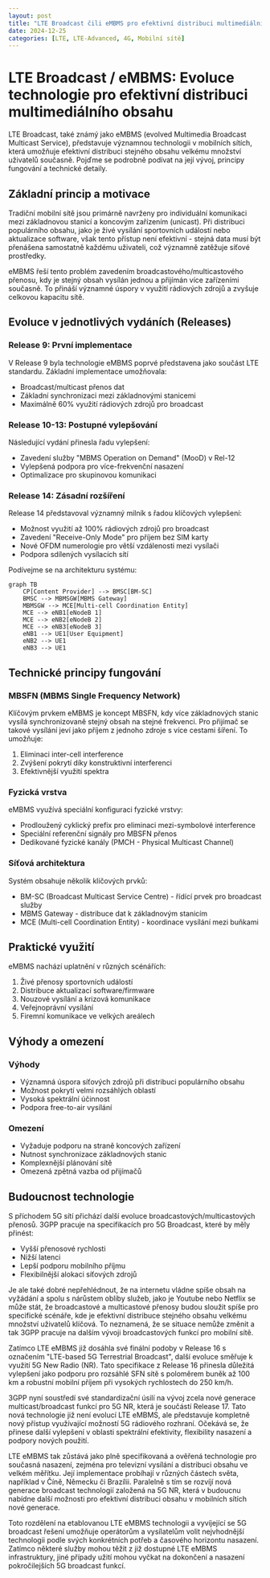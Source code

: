 ```yaml
---
layout: post
title: "LTE Broadcast čili eMBMS pro efektivní distribuci multimediálního obsahu"
date: 2024-12-25
categories: [LTE, LTE-Advanced, 4G, Mobilní sítě]
---
```


# LTE Broadcast / eMBMS: Evoluce technologie pro efektivní distribuci multimediálního obsahu

LTE Broadcast, také známý jako eMBMS (evolved Multimedia Broadcast Multicast Service), představuje významnou technologii v mobilních sítích, která umožňuje efektivní distribuci stejného obsahu velkému množství uživatelů současně. Pojďme se podrobně podívat na její vývoj, principy fungování a technické detaily.

## Základní princip a motivace

Tradiční mobilní sítě jsou primárně navrženy pro individuální komunikaci mezi základnovou stanicí a koncovým zařízením (unicast). Při distribuci populárního obsahu, jako je živé vysílání sportovních událostí nebo aktualizace software, však tento přístup není efektivní - stejná data musí být přenášena samostatně každému uživateli, což významně zatěžuje síťové prostředky.

eMBMS řeší tento problém zavedením broadcastového/multicastového přenosu, kdy je stejný obsah vysílán jednou a přijímán více zařízeními současně. To přináší významné úspory v využití rádiových zdrojů a zvyšuje celkovou kapacitu sítě.

## Evoluce v jednotlivých vydáních (Releases)

### Release 9: První implementace
V Release 9 byla technologie eMBMS poprvé představena jako součást LTE standardu. Základní implementace umožňovala:
- Broadcast/multicast přenos dat
- Základní synchronizaci mezi základnovými stanicemi
- Maximálně 60% využití rádiových zdrojů pro broadcast

### Release 10-13: Postupné vylepšování
Následující vydání přinesla řadu vylepšení:
- Zavedení služby "MBMS Operation on Demand" (MooD) v Rel-12
- Vylepšená podpora pro více-frekvenční nasazení
- Optimalizace pro skupinovou komunikaci

### Release 14: Zásadní rozšíření
Release 14 představoval významný milník s řadou klíčových vylepšení:
- Možnost využití až 100% rádiových zdrojů pro broadcast
- Zavedení "Receive-Only Mode" pro příjem bez SIM karty
- Nové OFDM numerologie pro větší vzdálenosti mezi vysílači
- Podpora sdílených vysílacích sítí

Podívejme se na architekturu systému:

```mermaid
graph TB
    CP[Content Provider] --> BMSC[BM-SC]
    BMSC --> MBMSGW[MBMS Gateway]
    MBMSGW --> MCE[Multi-cell Coordination Entity]
    MCE --> eNB1[eNodeB 1]
    MCE --> eNB2[eNodeB 2]
    MCE --> eNB3[eNodeB 3]
    eNB1 --> UE1[User Equipment]
    eNB2 --> UE1
    eNB3 --> UE1
```

## Technické principy fungování

### MBSFN (MBMS Single Frequency Network)
Klíčovým prvkem eMBMS je koncept MBSFN, kdy více základnových stanic vysílá synchronizovaně stejný obsah na stejné frekvenci. Pro přijímač se takové vysílání jeví jako příjem z jednoho zdroje s více cestami šíření. To umožňuje:

1. Eliminaci inter-cell interference
2. Zvýšení pokrytí díky konstruktivní interferenci
3. Efektivnější využití spektra

### Fyzická vrstva
eMBMS využívá speciální konfiguraci fyzické vrstvy:
- Prodloužený cyklický prefix pro eliminaci mezi-symbolové interference
- Speciální referenční signály pro MBSFN přenos
- Dedikované fyzické kanály (PMCH - Physical Multicast Channel)

### Síťová architektura
Systém obsahuje několik klíčových prvků:
- BM-SC (Broadcast Multicast Service Centre) - řídící prvek pro broadcast služby
- MBMS Gateway - distribuce dat k základnovým stanicím
- MCE (Multi-cell Coordination Entity) - koordinace vysílání mezi buňkami

## Praktické využití

eMBMS nachází uplatnění v různých scénářích:
1. Živé přenosy sportovních událostí
2. Distribuce aktualizací software/firmware
3. Nouzové vysílání a krizová komunikace
4. Veřejnoprávní vysílání
5. Firemní komunikace ve velkých areálech

## Výhody a omezení

### Výhody
- Významná úspora síťových zdrojů při distribuci populárního obsahu
- Možnost pokrytí velmi rozsáhlých oblastí
- Vysoká spektrální účinnost
- Podpora free-to-air vysílání

### Omezení
- Vyžaduje podporu na straně koncových zařízení
- Nutnost synchronizace základnových stanic
- Komplexnější plánování sítě
- Omezená zpětná vazba od přijímačů

## Budoucnost technologie

S příchodem 5G sítí přichází další evoluce broadcastových/multicastových přenosů. 3GPP pracuje na specifikacích pro 5G Broadcast, které by měly přinést:
- Vyšší přenosové rychlosti
- Nižší latenci
- Lepší podporu mobilního příjmu
- Flexibilnější alokaci síťových zdrojů

Je ale také dobré nepřehlédnout, že na internetu vládne spíše obsah na vyžádání a spolu s nárůstem obliby služeb, jako je Youtube nebo Netflix se může stát, že broadcastové a multicastové přenosy budou sloužit spíše pro specifické scénáře, kde je efektivní distribuce stejného obsahu velkému množství uživatelů klíčová. To neznamená, že se situace nemůže změnit a tak 3GPP pracuje na dalším vývoji broadcastových funkcí pro mobilní sítě.

Zatímco LTE eMBMS již dosáhla své finální podoby v Release 16 s označením "LTE-based 5G Terrestrial Broadcast", další evoluce směřuje k využití 5G New Radio (NR). Tato specifikace z Release 16 přinesla důležitá vylepšení jako podporu pro rozsáhlé SFN sítě s poloměrem buněk až 100 km a robustní mobilní příjem při vysokých rychlostech do 250 km/h.

3GPP nyní soustředí své standardizační úsilí na vývoj zcela nové generace multicast/broadcast funkcí pro 5G NR, která je součástí Release 17. Tato nová technologie již není evolucí LTE eMBMS, ale představuje kompletně nový přístup využívající možností 5G rádiového rozhraní. Očekává se, že přinese další vylepšení v oblasti spektrální efektivity, flexibility nasazení a podpory nových použití.

LTE eMBMS tak zůstává jako plně specifikovaná a ověřená technologie pro současná nasazení, zejména pro televizní vysílání a distribuci obsahu ve velkém měřítku. Její implementace probíhají v různých částech světa, například v Číně, Německu či Brazílii. Paralelně s tím se rozvíjí nová generace broadcast technologií založená na 5G NR, která v budoucnu nabídne další možnosti pro efektivní distribuci obsahu v mobilních sítích nové generace.

Toto rozdělení na etablovanou LTE eMBMS technologii a vyvíjející se 5G broadcast řešení umožňuje operátorům a vysílatelům volit nejvhodnější technologii podle svých konkrétních potřeb a časového horizontu nasazení. Zatímco některé služby mohou těžit z již dostupné LTE eMBMS infrastruktury, jiné případy užití mohou vyčkat na dokončení a nasazení pokročilejších 5G broadcast funkcí.